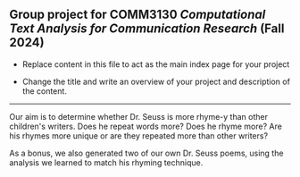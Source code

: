 ## Group project for COMM3130 _Computational Text Analysis for Communication Research_ (Fall 2024)

* Replace content in this file to act as the main index page for your project 

* Change the title and write an overview of your project and description of the content.

---

Our aim is to determine whether Dr. Seuss is more rhyme-y than other children's writers. Does he repeat words more? Does he rhyme more? Are his rhymes more unique or are they repeated more than other writers?

As a bonus, we also generated two of our own Dr. Seuss poems, using the analysis we learned to match his rhyming technique.
